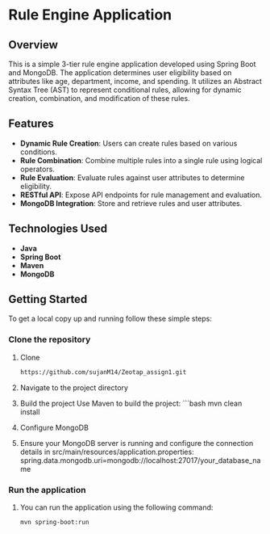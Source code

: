 # Rule Engine Application

## Overview

This is a simple 3-tier rule engine application developed using Spring Boot and MongoDB. The application determines user eligibility based on attributes like age, department, income, and spending. It utilizes an Abstract Syntax Tree (AST) to represent conditional rules, allowing for dynamic creation, combination, and modification of these rules.

## Features

- **Dynamic Rule Creation**: Users can create rules based on various conditions.
- **Rule Combination**: Combine multiple rules into a single rule using logical operators.
- **Rule Evaluation**: Evaluate rules against user attributes to determine eligibility.
- **RESTful API**: Expose API endpoints for rule management and evaluation.
- **MongoDB Integration**: Store and retrieve rules and user attributes.

## Technologies Used

- **Java**
- **Spring Boot**
- **Maven**
- **MongoDB**


## Getting Started

To get a local copy up and running follow these simple steps:

### Clone the repository
1. Clone
    ```bash
    https://github.com/sujanM14/Zeotap_assign1.git

2. Navigate to the project directory
3. Build the project
    Use Maven to build the project:
        ```bash
        mvn clean install

4. Configure MongoDB
5. Ensure your MongoDB server is running and configure the connection details in src/main/resources/application.properties:
spring.data.mongodb.uri=mongodb://localhost:27017/your_database_name

### Run the application
1. You can run the application using the following command:

    ```bash
    mvn spring-boot:run

